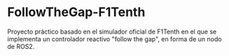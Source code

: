 # FollowTheGap-F1Tenth
Proyecto práctico basado en el simulador oficial de F1Tenth en el que se implementa un controlador reactivo "follow the gap", en forma de un nodo de ROS2.
